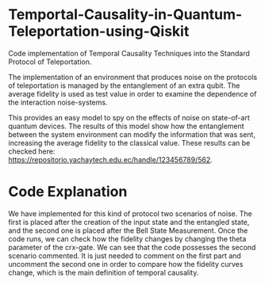 # Temportal-Causality-in-Quantum-Teleportation-using-Qiskit

Code implementation of Temporal Causality Techniques into the Standard Protocol of Teleportation.

The implementation of an environment that produces noise on the protocols of teleportation is managed by the entanglement of an extra qubit. The average fidelity is used as test value in order to examine the dependence of the interaction noise-systems. 

This provides an easy model to spy on the effects of noise on state-of-art quantum devices. The results of this model show how the entanglement between the system environment can modify the information that was sent, increasing the average fidelity to the classical value. These results can be checked here: https://repositorio.yachaytech.edu.ec/handle/123456789/562.

# Code Explanation

We have implemented for this kind of protocol two scenarios of noise. The first is placed after the creation of the input state and the entangled state, and the second one is placed after the Bell State Measurement. Once the code runs, we can check how the fidelity changes by changing the theta parameter of the crx-gate. We can see that the code possesses the second scenario commented. It is just needed to comment on the first part and uncomment the second one in order to compare how the fidelity curves change, which is the main definition of temporal causality. 
